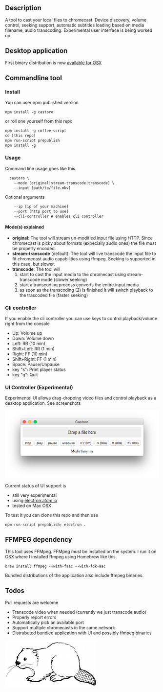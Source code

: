 Description
-----------

A tool to cast your local files to chromecast. Device discovery, volume
control, seeking support, automatic subtitles loading based on media filename,
audio transcoding. Experimental user interface is being worked on.


Desktop application
-------------------

First binary distribution is now
[available for OSX](http://davibe.github.io/castoro-osx/)


Commandline tool
----------------


### Install

You can user npm published version
    
    npm install -g castoro

or roll one yourself from this repo

    npm install -g coffee-script
    cd [this repo]
    npm run-script prepublish
    npm install -g


### Usage

Command line usage goes like this

      castoro \
        --mode [original|stream-transcode|transcode] \
        --input [path/to/file.mkv]

Optional arguments

        --ip [ip of your machine]
        --port [http port to use]
        --cli-controller # enables cli controller


#### Mode(s) explained

- **original**: The tool will stream un-modified input file using HTTP. Since chromecast is
picky about formats (expecially audio ones) the file must be properly encoded.
- **stream-transcode** (default): The tool will live transcode the input file to fit chromecast audio capabilities
using ffmpeg. Seeking is supported in this case, but slower.
- **transcode**: The tool will
    1. start to cast the input media to the chromecast using stream-transcode mode
       (slower seeking)
    2. start a transcoding process converts the entire input media
    3. as soon as the transcoding (2) is finished it will switch playback to the
       trascoded file (faster seeking)


### Cli controller

If you enable the cli controller you can use keys to control playback/volume
right from the console

- Up: Volume up
- Down: Volume down
- Left: RR (10 min)
- Shift+Left: RR (1 min)
- Right: FF (10 min)
- Shift+Right: FF (1 min)
- Space: Pause/Unpause
- key "s": Print player status
- key "q": Quit


### UI Controller (Experimental)

Experimental UI allows drag-dropping video files and control playback as a
desktop application. See screenshots

![](images/ui01.PNG)

Current status of UI support is

- still very experimental
- using [electron.atom.io](http://electron.atom.io)
- tested on Mac OSX

To test it you can clone this repo and then use

    npm run-script prepublish; electron .


FFMPEG dependency
-----------------

This tool uses FFMpeg. FFMpeg must be installed on the system. I run it on OSX
where I installed ffmpeg using Homebrew like this

    brew install ffmpeg --with-faac --with-fdk-aac

Bundled distributions of the application also include ffmpeg binaries.

Todos
-----

Pull requests are welcome

- Transcode video when needed (currently we just transcode audio)
- Properly report errors
- Automatically pick an available port
- Support multiple chromecasts in the same network
- Distrubuted bundled application with UI and possibly ffmpeg binaries


![](images/castoro.png)
